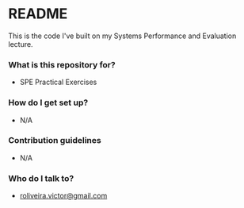 # README #

This is the code I've built on my Systems Performance and Evaluation lecture.

### What is this repository for? ###

* SPE Practical Exercises

### How do I get set up? ###

* N/A

### Contribution guidelines ###

* N/A

### Who do I talk to? ###

* roliveira.victor@gmail.com